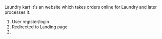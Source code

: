 Laundry kart
It's an website which takes orders online for Laundry and later processes it.
1. User register/login
2. Redirected to Landing page
3. 
